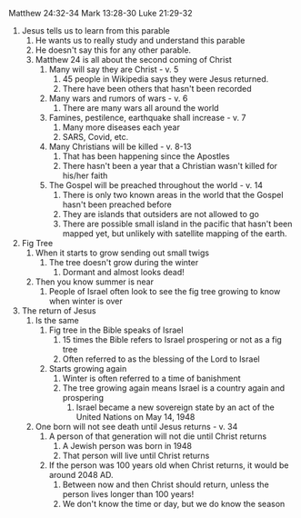 Matthew 24:32-34
Mark 13:28-30
Luke 21:29-32

1. Jesus tells us to learn from this parable
	1. He wants us to really study and understand this parable
	2. He doesn't say this for any other parable.
	3. Matthew 24 is all about the second coming of Christ
		1. Many will say they are Christ - v. 5
			1. 45 people in Wikipedia says they were Jesus returned.
			2. There have been others that hasn't been recorded
		2. Many wars and rumors of wars - v. 6
			1. There are many wars all around the world
		3. Famines, pestilence, earthquake shall increase - v. 7
			1. Many more diseases each year
			2. SARS, Covid, etc.
		4. Many Christians will be killed - v. 8-13
			1. That has been happening since the Apostles
			2. There hasn't been a year that a Christian wasn't killed for his/her faith
		5. The Gospel will be preached throughout the world - v. 14
			1. There is only two known areas in the world that the Gospel hasn't been preached before
			2. They are islands that outsiders are not allowed to go
			3. There are possible small island in the pacific that hasn't been mapped yet, but unlikely with satellite mapping of the earth. 
2. Fig Tree
	1. When it starts to grow sending out small twigs
		1. The tree doesn't grow during the winter
			1. Dormant and almost looks dead!
	2. Then you know summer is near
		1. People of Israel often look to see the fig tree growing to know when winter is over
3. The return of Jesus 
	1. Is the same
		1. Fig tree in the Bible speaks of Israel
			1. 15 times the Bible refers to Israel prospering or not as a fig tree
			2. Often referred to as the blessing of the Lord to Israel
		2. Starts growing again
			1. Winter is often referred to a time of banishment
			2. The tree growing again means Israel is a country again and prospering
				1. Israel became a new sovereign state by an act of the United Nations on May 14, 1948
	2. One born will not see death until Jesus returns - v. 34
		1. A person of that generation will not die until Christ returns
			1. A Jewish person was born in 1948
			2. That person will live until Christ returns
		2. If the person was 100 years old when Christ returns, it would be around 2048 AD.
			1. Between now and then Christ should return, unless the person lives longer than 100 years!
			2. We don't know the time or day, but we do know the season
